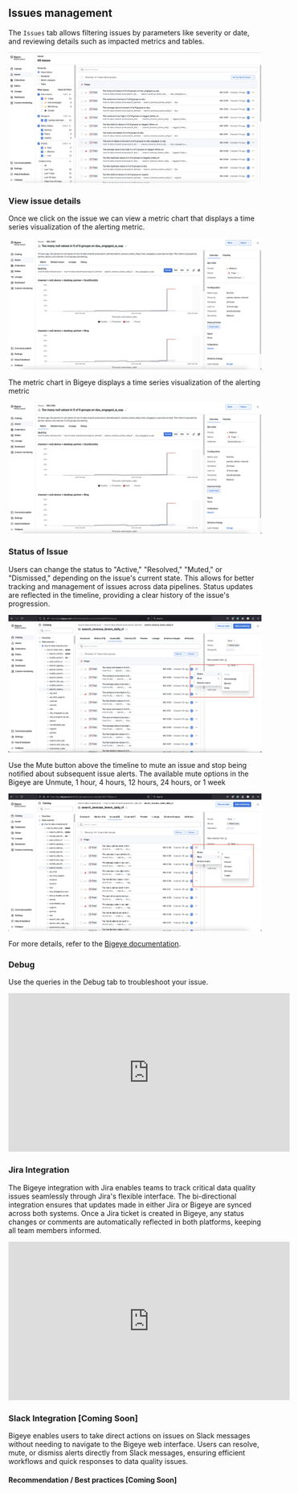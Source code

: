 ## Issues management

The `Issues` tab allows filtering issues by parameters like severity or date, and reviewing details such as impacted metrics and tables.

![The Issues overview on BigEye, allowing to filter issues](../../assets/Bigeye/issues-tab.png)

### View issue details

Once we click on the issue we can view a metric chart that displays a time series visualization of the alerting metric.

![](../../assets/Bigeye/Issues-2.png)

The metric chart in Bigeye displays a time series visualization of the alerting metric

![](../../assets/Bigeye/Issues-2.png)

### Status of Issue

Users can change the status to "Active," "Resolved," "Muted," or "Dismissed," depending on the issue's current state. This allows for better tracking and management of issues across data pipelines. Status updates are reflected in the timeline, providing a clear history of the issue's progression.

![](../../assets/Bigeye/Issues-4.png)

Use the Mute button above the timeline to mute an issue and stop being notified about subsequent issue alerts. The available mute options in the Bigeye are Unmute, 1 hour, 4 hours, 12 hours, 24 hours, or 1 week

![](../../assets/Bigeye/Issues-5.png)

For more details, refer to the [Bigeye documentation](https://docs.bigeye.com/docs/change-the-issue-status).

### Debug

Use the queries in the Debug tab to troubleshoot your issue.

<iframe width="560" height="315" src="https://www.youtube.com/embed/rSWAl7f8vcc?si=YA2HgEcRIyL0FKMC" title="YouTube video player" frameborder="0" allow="accelerometer; autoplay; clipboard-write; encrypted-media; gyroscope; picture-in-picture; web-share" referrerpolicy="strict-origin-when-cross-origin" allowfullscreen></iframe>

### Jira Integration

The Bigeye integration with Jira enables teams to track critical data quality issues seamlessly through Jira's flexible interface. The bi-directional integration ensures that updates made in either Jira or Bigeye are synced across both systems. Once a Jira ticket is created in Bigeye, any status changes or comments are automatically reflected in both platforms, keeping all team members informed.

<iframe width="560" height="315" src="https://www.youtube.com/embed/5UtAkwvjt5U?si=wnpb6fqhQMPvS6wO" title="YouTube video player" frameborder="0" allow="accelerometer; autoplay; clipboard-write; encrypted-media; gyroscope; picture-in-picture; web-share" referrerpolicy="strict-origin-when-cross-origin" allowfullscreen></iframe>

### Slack Integration [Coming Soon]

Bigeye enables users to take direct actions on issues on Slack messages without needing to navigate to the Bigeye web interface.
Users can resolve, mute, or dismiss alerts directly from Slack messages, ensuring efficient workflows and quick responses to data quality issues.

#### Recommendation / Best practices [Coming Soon]
